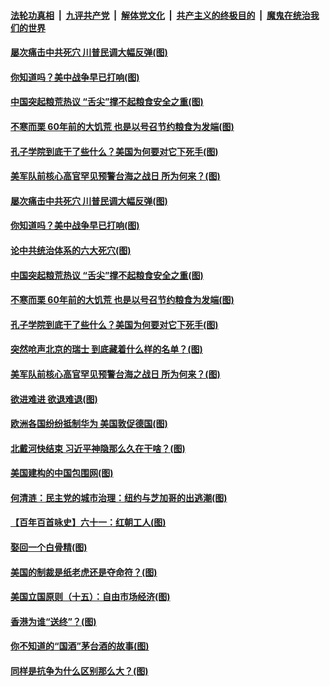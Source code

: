 ####  [法轮功真相](../../../../basic/blob/master/README.md?t=08200702) &nbsp;|&nbsp; [九评共产党](../../../../9ping.md/blob/master/README.md?t=08200702) &nbsp;|&nbsp; [解体党文化](../../../../jtdwh.md/blob/master/README.md?t=08200702)  &nbsp;|&nbsp; [共产主义的终极目的](../../../../gczydzjmd.md/blob/master/README.md?t=08200702) &nbsp;|&nbsp; [魔鬼在统治我们的世界](../../../../mgztzwmdsj.md/blob/master/README.md?t=08200702) 

#### [屡次痛击中共死穴 川普民调大幅反弹(图)](../pages/p4/943444.md?t=08200702) 

#### [你知道吗？美中战争早已打响(图)](../pages/p4/943465.md?t=08200702) 

#### [中国突起粮荒热议 “舌尖”撑不起粮食安全之重(图)](../pages/p4/943453.md?t=08200702) 

#### [不寒而栗 60年前的大饥荒 也是以号召节约粮食为发端(图)](../pages/p4/943454.md?t=08200702) 

#### [孔子学院到底干了些什么？美国为何要对它下死手(图)](../pages/p4/943448.md?t=08200702) 

#### [美军队前核心高官罕见预警台海之战日 所为何来？(图)](../pages/p4/943443.md?t=08200702) 

#### [屡次痛击中共死穴 川普民调大幅反弹(图)](../pages/p4/943444.md?t=08200702) 

#### [你知道吗？美中战争早已打响(图)](../pages/p4/943465.md?t=08200702) 

#### [论中共统治体系的六大死穴(图)](../pages/p4/943461.md?t=08200702) 

#### [中国突起粮荒热议 “舌尖”撑不起粮食安全之重(图)](../pages/p4/943453.md?t=08200702) 

#### [不寒而栗 60年前的大饥荒 也是以号召节约粮食为发端(图)](../pages/p4/943454.md?t=08200702) 

#### [孔子学院到底干了些什么？美国为何要对它下死手(图)](../pages/p4/943448.md?t=08200702) 

#### [突然呛声北京的瑞士 到底藏着什么样的名单？(图)](../pages/p4/943445.md?t=08200702) 

#### [美军队前核心高官罕见预警台海之战日 所为何来？(图)](../pages/p4/943443.md?t=08200702) 

#### [欲进难进 欲退难退(图)](../pages/p4/943340.md?t=08200702) 

#### [欧洲各国纷纷抵制华为 美国敦促德国(图)](../pages/p4/943338.md?t=08200702) 

#### [北戴河快结束 习近平神隐那么久在干啥？(图)](../pages/p4/943339.md?t=08200702) 

#### [美国建构的中国包围网(图)](../pages/p4/943336.md?t=08200702) 

#### [何清涟：民主党的城市治理：纽约与芝加哥的出逃潮(图)](../pages/p4/943331.md?t=08200702) 

#### [【百年百首咏史】六十一：红朝工人(图)](../pages/p4/943318.md?t=08200702) 

#### [娶回一个白骨精(图)](../pages/p4/943244.md?t=08200702) 

#### [美国的制裁是纸老虎还是夺命符？(图)](../pages/p4/943212.md?t=08200702) 

#### [美国立国原则（十五）：自由市场经济(图)](../pages/p4/943214.md?t=08200702) 

#### [香港为谁“送终”？(图)](../pages/p4/943216.md?t=08200702) 

#### [你不知道的“国酒”茅台酒的故事(图)](../pages/p4/943210.md?t=08200702) 

#### [同样是抗争为什么区别那么大？(图)](../pages/p4/943207.md?t=08200702) 

